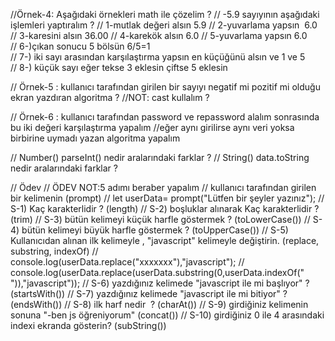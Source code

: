 //Örnek-4: Aşağıdaki örnekleri math ile çözelim ?
// -5.9 sayıyının aşağıdaki işlemleri yaptıralım ?
// 1-mutlak değeri alsın 5.9
// 2-yuvarlama yapsın  6.0
// 3-karesini alsın 36.00
// 4-karekök alsın 6.0
// 5-yuvarlama yapsın 6.0
// 6-)çıkan sonucu 5 bölsün 6/5=1
// 7-) iki sayı arasından karşılaştırma yapsın en küçüğünü alsın ve 1 ve 5
// 8-) küçük sayı eğer tekse 3 eklesin çiftse 5 eklesin 

// Örnek-5 : kullanıcı tarafından girilen bir sayıyı negatif mi pozitif mi olduğu ekran yazdıran algoritma ?
//NOT: cast kullalım ?

// Örnek-6 : kullanıcı tarafından password ve repassword alalım sonrasında bu iki değeri karşılaştırma yapalım
//eğer aynı girilirse aynı veri yoksa birbirine uymadı yazan algoritma yapalım

// Number() parseInt() nedir aralarındaki farklar ?
// String() data.toString nedir aralarındaki farklar ?


// Ödev 
// ÖDEV NOT:5 adımı beraber yapalım
// kullanıcı tarafından girilen bir kelimenin (prompt)
// let userData= prompt("Lütfen bir şeyler yazınız");
// S-1) Kaç karakterlidir ? (length)
// S-2) boşluklar alınarak Kaç karakterlidir ? (trim)
// S-3) bütün kelimeyi küçük harfle göstermek ? (toLowerCase())
// S-4) bütün kelimeyi büyük harfle göstermek ? (toUpperCase())
// S-5) Kullanıcıdan alınan ilk kelimeyle , "javascript" kelimeyle değiştirin. (replace, substring, indexOf)
// console.log(userData.replace("xxxxxxx"),"javascript");
// console.log(userData.replace(userData.substring(0,userData.indexOf(" ")),"javascript"));
// S-6) yazdığınız kelimede "javascript ile mi başlıyor" ? (startsWith()) 
// S-7) yazdığınız kelimede "javascript ile mi bitiyor" ? (endsWith())
// S-8) ilk harf nedir  ? (charAt())
// S-9) girdiğiniz kelimenin sonuna "-ben js öğreniyorum" (concat())
// S-10) girdiğiniz 0 ile 4 arasındaki indexi ekranda gösterin? (subString())
